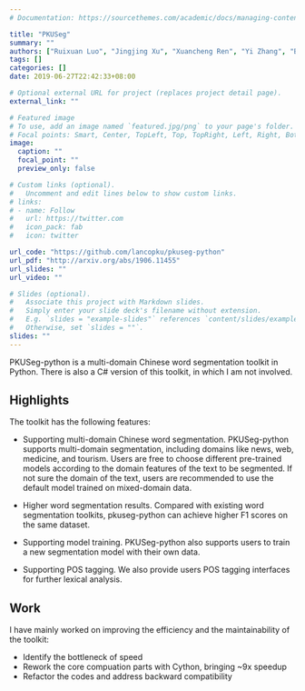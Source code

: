 ```yaml
---
# Documentation: https://sourcethemes.com/academic/docs/managing-content/

title: "PKUSeg"
summary: ""
authors: ["Ruixuan Luo", "Jingjing Xu", "Xuancheng Ren", "Yi Zhang", "Bingzhen Wei", "Xu Sun"]
tags: []
categories: []
date: 2019-06-27T22:42:33+08:00

# Optional external URL for project (replaces project detail page).
external_link: ""

# Featured image
# To use, add an image named `featured.jpg/png` to your page's folder.
# Focal points: Smart, Center, TopLeft, Top, TopRight, Left, Right, BottomLeft, Bottom, BottomRight.
image:
  caption: ""
  focal_point: ""
  preview_only: false

# Custom links (optional).
#   Uncomment and edit lines below to show custom links.
# links:
# - name: Follow
#   url: https://twitter.com
#   icon_pack: fab
#   icon: twitter

url_code: "https://github.com/lancopku/pkuseg-python"
url_pdf: "http://arxiv.org/abs/1906.11455"
url_slides: ""
url_video: ""

# Slides (optional).
#   Associate this project with Markdown slides.
#   Simply enter your slide deck's filename without extension.
#   E.g. `slides = "example-slides"` references `content/slides/example-slides.md`.
#   Otherwise, set `slides = ""`.
slides: ""
---
```


PKUSeg-python is a multi-domain Chinese word segmentation toolkit in Python. There is also a C# version of this toolkit, in which I am not involved.

## Highlights

The toolkit has the following features:

- Supporting multi-domain Chinese word segmentation. PKUSeg-python supports multi-domain segmentation, including domains like news, web, medicine, and tourism. Users are free to choose different pre-trained models according to the domain features of the text to be segmented. If not sure the domain of the text, users are recommended to use the default model trained on mixed-domain data.

- Higher word segmentation results. Compared with existing word segmentation toolkits, pkuseg-python can achieve higher F1 scores on the same dataset.

- Supporting model training. PKUSeg-python  also supports users to train a new segmentation model with their own data.

- Supporting POS tagging. We also provide users POS tagging interfaces for further lexical analysis. 

## Work

I have mainly worked on improving the efficiency and the maintainability of the toolkit:
- Identify the bottleneck of speed
- Rework the core compuation parts with Cython, bringing ~9x speedup
- Refactor the codes and address backward compatibility
